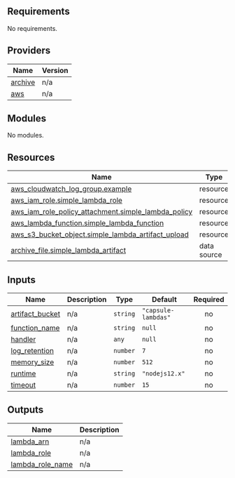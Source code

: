 <!-- BEGIN_TF_DOCS -->
## Requirements

No requirements.

## Providers

| Name | Version |
|------|---------|
| <a name="provider_archive"></a> [archive](#provider\_archive) | n/a |
| <a name="provider_aws"></a> [aws](#provider\_aws) | n/a |

## Modules

No modules.

## Resources

| Name | Type |
|------|------|
| [aws_cloudwatch_log_group.example](https://registry.terraform.io/providers/hashicorp/aws/latest/docs/resources/cloudwatch_log_group) | resource |
| [aws_iam_role.simple_lambda_role](https://registry.terraform.io/providers/hashicorp/aws/latest/docs/resources/iam_role) | resource |
| [aws_iam_role_policy_attachment.simple_lambda_policy](https://registry.terraform.io/providers/hashicorp/aws/latest/docs/resources/iam_role_policy_attachment) | resource |
| [aws_lambda_function.simple_lambda_function](https://registry.terraform.io/providers/hashicorp/aws/latest/docs/resources/lambda_function) | resource |
| [aws_s3_bucket_object.simple_lambda_artifact_upload](https://registry.terraform.io/providers/hashicorp/aws/latest/docs/resources/s3_bucket_object) | resource |
| [archive_file.simple_lambda_artifact](https://registry.terraform.io/providers/hashicorp/archive/latest/docs/data-sources/file) | data source |

## Inputs

| Name | Description | Type | Default | Required |
|------|-------------|------|---------|:--------:|
| <a name="input_artifact_bucket"></a> [artifact\_bucket](#input\_artifact\_bucket) | n/a | `string` | `"capsule-lambdas"` | no |
| <a name="input_function_name"></a> [function\_name](#input\_function\_name) | n/a | `string` | `null` | no |
| <a name="input_handler"></a> [handler](#input\_handler) | n/a | `any` | `null` | no |
| <a name="input_log_retention"></a> [log\_retention](#input\_log\_retention) | n/a | `number` | `7` | no |
| <a name="input_memory_size"></a> [memory\_size](#input\_memory\_size) | n/a | `number` | `512` | no |
| <a name="input_runtime"></a> [runtime](#input\_runtime) | n/a | `string` | `"nodejs12.x"` | no |
| <a name="input_timeout"></a> [timeout](#input\_timeout) | n/a | `number` | `15` | no |

## Outputs

| Name | Description |
|------|-------------|
| <a name="output_lambda_arn"></a> [lambda\_arn](#output\_lambda\_arn) | n/a |
| <a name="output_lambda_role"></a> [lambda\_role](#output\_lambda\_role) | n/a |
| <a name="output_lambda_role_name"></a> [lambda\_role\_name](#output\_lambda\_role\_name) | n/a |
<!-- END_TF_DOCS -->